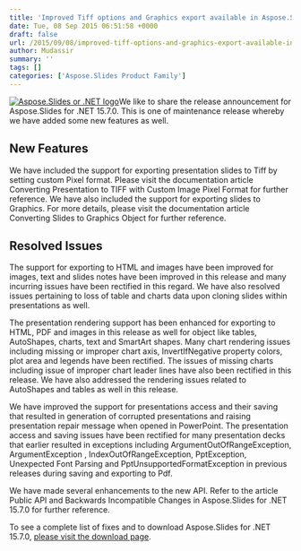 ```yaml
---
title: 'Improved Tiff options and Graphics export available in Aspose.Slides for .NET 15.7.0'
date: Tue, 08 Sep 2015 06:51:58 +0000
draft: false
url: /2015/09/08/improved-tiff-options-and-graphics-export-available-in-aspose.slides-for-.net-15.7.0/
author: Mudassir
summary: ''
tags: []
categories: ['Aspose.Slides Product Family']
---
```


[![][1]](https://blog.aspose.com/wp-content/uploads/sites/2/2013/08/aspose-Slides-for-net_100.png)We like to share the release announcement for Aspose.Slides for .NET 15.7.0. This is one of maintenance release whereby we have added some new features as well.

## New Features

We have included the support for exporting presentation slides to Tiff by setting custom Pixel format. Please visit the documentation article Converting Presentation to TIFF with Custom Image Pixel Format for further reference. We have also included the support for exporting slides to Graphics. For more details, please visit the documentation article Converting Slides to Graphics Object for further reference.

## Resolved Issues

The support for exporting to HTML and images have been improved for images, text and slides notes have been improved in this release and many incurring issues have been rectified in this regard. We have also resolved issues pertaining to loss of table and charts data upon cloning slides within presentations as well.

The presentation rendering support has been enhanced for exporting to HTML, PDF and images in this release as well for object like tables, AutoShapes, charts, text and SmartArt shapes. Many chart rendering issues including missing or improper chart axis, InvertIfNegative property colors, plot area and legends have been rectified. The issues of missing charts including issue of improper chart leader lines have also been rectified in this release. We have also addressed the rendering issues related to AutoShapes and tables as well in this release.

We have improved the support for presentations access and their saving that resulted in generation of corrupted presentations and raising presentation repair message when opened in PowerPoint. The presentation access and saving issues have been rectified for many presentation decks that earlier resulted in exceptions including ArgumentOutOfRangeException, ArgumentException , IndexOutOfRangeException, PptException, Unexpected Font Parsing and PptUnsupportedFormatException in previous releases during saving and exporting to Pdf.

We have made several enhancements to the new API. Refer to the article Public API and Backwards Incompatible Changes in Aspose.Slides for .NET 15.7.0 for further reference.

To see a complete list of fixes and to download Aspose.Slides for .NET 15.7.0, [please visit the download page][2].



[1]: https://blog.aspose.com/wp-content/uploads/sites/2/2013/08/aspose-Slides-for-net_100.png "Aspose.Slides or .NET logo"
[2]: http://www.aspose.com/community/files/51/.net-components/aspose.slides-for-.net/default.aspx




